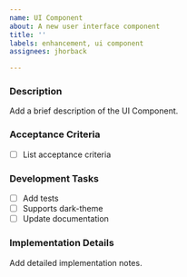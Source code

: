 ```yaml
---
name: UI Component
about: A new user interface component
title: ''
labels: enhancement, ui component
assignees: jhorback

---
```


### Description
Add a brief description of the UI Component.

### Acceptance Criteria
[acceptance-criteria]: #acceptance-criteria
 - [ ] List acceptance criteria

### Development Tasks
- [ ] Add tests
- [ ] Supports dark-theme
- [ ] Update documentation

### Implementation Details
Add detailed implementation notes.
